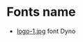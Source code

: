# Fonts name

* [logo-1.jpg](https://github.com/NuarHaruha/Vibes/blob/master/res/logo/menestys%20tech/logo-1.jpg) font Dyno